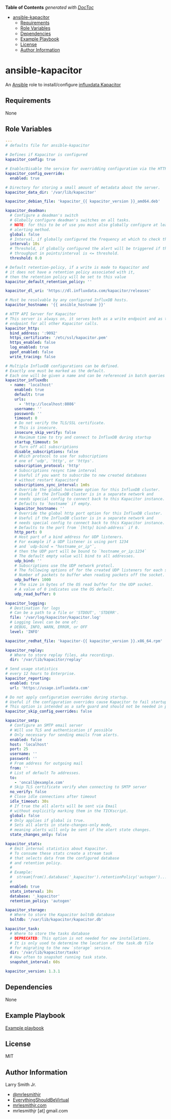 <!-- START doctoc generated TOC please keep comment here to allow auto update -->
<!-- DON'T EDIT THIS SECTION, INSTEAD RE-RUN doctoc TO UPDATE -->
**Table of Contents**  *generated with [DocToc](https://github.com/thlorenz/doctoc)*

- [ansible-kapacitor](#ansible-kapacitor)
  - [Requirements](#requirements)
  - [Role Variables](#role-variables)
  - [Dependencies](#dependencies)
  - [Example Playbook](#example-playbook)
  - [License](#license)
  - [Author Information](#author-information)

<!-- END doctoc generated TOC please keep comment here to allow auto update -->

# ansible-kapacitor

An [Ansible](https://www.ansible.com) role to install/configure [influxdata Kapacitor](https://www.influxdata.com/time-series-platform/kapacitor/)

## Requirements

None

## Role Variables

```yaml
---
# defaults file for ansible-kapacitor

# Defines if Kapacitor is configured
kapacitor_config: true

# Enable/Disable the service for overridding configuration via the HTTP API.
kapacitor_config_override:
  enabled: true

# Directory for storing a small amount of metadata about the server.
kapacitor_data_dir: '/var/lib/kapacitor'

kapacitor_debian_file: 'kapacitor_{{ kapacitor_version }}_amd64.deb'

kapacitor_deadman:
  # Configure a deadman's switch
  # Globally configure deadman's switches on all tasks.
  # NOTE: for this to be of use you must also globally configure at least one
  # alerting method.
  global: false
  # Interval, if globally configured the frequency at which to check the throughput.
  interval: 10s
  # Threshold, if globally configured the alert will be triggered if the
  # throughput in points/interval is <= threshold.
  threshold: 0.0

# Default retention-policy, if a write is made to Kapacitor and
# it does not have a retention policy associated with it,
# then the retention policy will be set to this value
kapacitor_default_retention_policy: ''

kapacitor_dl_uri: 'https://dl.influxdata.com/kapacitor/releases'

# Must be resolvable by any configured InfluxDB hosts.
kapacitor_hostname: '{{ ansible_hostname }}'

# HTTP API Server for Kapacitor
# This server is always on, it serves both as a write endpoint and as the API
# endpoint for all other Kapacitor calls.
kapacitor_http:
  bind_address: ':9092'
  https_certificate: '/etc/ssl/kapacitor.pem'
  https_enabled: false
  log_enabled: true
  ppof_enabled: false
  write_tracing: false

# Multiple InfluxDB configurations can be defined.
# Exactly one must be marked as the default.
# Each one will be given a name and can be referenced in batch queries and InfluxDBOut nodes.
kapacitor_influxdb:
  - name: 'localhost'
    enabled: true
    default: true
    urls:
      - 'http://localhost:8086'
    username: ''
    password: ''
    timeout: 0
    # Do not verify the TLS/SSL certificate.
    # This is insecure.
    insecure_skip_verify: false
    # Maximum time to try and connect to InfluxDB during startup
    startup_timeout: 5m
    # Turn off all subscriptions
    disable_subscriptions: false
    # Which protocol to use for subscriptions
    # one of 'udp', 'http', or 'https'.
    subscription_protocol: 'http'
    # Subscriptions resync time interval
    # Useful if you want to subscribe to new created databases
    # without restart Kapacitord
    subscriptions_sync_interval: 1m0s
    # Override the global hostname option for this InfluxDB cluster.
    # Useful if the InfluxDB cluster is in a separate network and
    # needs special config to connect back to this Kapacitor instance.
    # Defaults to `hostname` if empty.
    kapacitor_hostname: ''
    # Override the global http port option for this InfluxDB cluster.
    # Useful if the InfluxDB cluster is in a separate network and
    # needs special config to connect back to this Kapacitor instance.
    # Defaults to the port from `[http] bind-address` if 0.
    http_port: 0
    # Host part of a bind address for UDP listeners.
    # For example if a UDP listener is using port 1234
    # and `udp-bind = "hostname_or_ip"`,
    # then the UDP port will be bound to `hostname_or_ip:1234`
    # The default empty value will bind to all addresses.
    udp_bind: ''
    # Subscriptions use the UDP network protocl.
    # The following options of for the created UDP listeners for each subscription.
    # Number of packets to buffer when reading packets off the socket.
    udp_buffer: 1000
    # The size in bytes of the OS read buffer for the UDP socket.
    # A value of 0 indicates use the OS default.
    udp_read_buffer: 0

kapacitor_logging:
  # Destination for logs
  # Can be a path to a file or 'STDOUT', 'STDERR'.
  file: '/var/log/kapacitor/kapacitor.log'
  # Logging level can be one of:
  # DEBUG, INFO, WARN, ERROR, or OFF
  level: 'INFO'

kapacitor_redhat_file: 'kapacitor-{{ kapacitor_version }}.x86_64.rpm'

kapacitor_replay:
  # Where to store replay files, aka recordings.
  dir: '/var/lib/kapacitor/replay'

# Send usage statistics
# every 12 hours to Enterprise.
kapacitor_reporting:
  enabled: true
  url: 'https://usage.influxdata.com'

# Do not apply configuration overrides during startup.
# Useful if the configuration overrides cause Kapacitor to fail startup.
# This option is intended as a safe guard and should not be needed in practice.
kapacitor_skip_config_overrides: false

kapacitor_smtp:
  # Configure an SMTP email server
  # Will use TLS and authentication if possible
  # Only necessary for sending emails from alerts.
  enabled: false
  host: 'localhost'
  port: 25
  username: ''
  password: ''
  # From address for outgoing mail
  from: ''
  # List of default To addresses.
  to:
    - 'oncall@example.com'
  # Skip TLS certificate verify when connecting to SMTP server
  no_verify: false
  # Close idle connections after timeout
  idle_timeout: 30s
  # If true the all alerts will be sent via Email
  # without explicitly marking them in the TICKscript.
  global: false
  # Only applies if global is true.
  # Sets all alerts in state-changes-only mode,
  # meaning alerts will only be sent if the alert state changes.
  state_changes_only: false

kapacitor_stats:
  # Emit internal statistics about Kapacitor.
  # To consume these stats create a stream task
  # that selects data from the configured database
  # and retention policy.
  #
  # Example:
  #  stream|from().database('_kapacitor').retentionPolicy('autogen')...
  #
  enabled: true
  stats_interval: 10s
  database: '_kapacitor'
  retention_policy: 'autogen'

kapacitor_storage:
  # Where to store the Kapacitor boltdb database
  boltdb: '/var/lib/kapacitor/kapacitor.db'

kapacitor_task:
  # Where to store the tasks database
  # DEPRECATED: This option is not needed for new installations.
  # It is only used to determine the location of the task.db file
  # for migrating to the new `storage` service.
  dir: '/var/lib/kapacitor/tasks'
  # How often to snapshot running task state.
  snapshot_interval: 60s

kapacitor_version: 1.3.1
```

## Dependencies

None

## Example Playbook

[Example playbook](./playbook.yml)

## License

MIT

## Author Information

Larry Smith Jr.

-   [@mrlesmithjr](https://www.twitter.com/mrlesmithjr)
-   [EverythingShouldBeVirtual](http://everythingshouldbevirtual.com)
-   [mrlesmithjr.com](http://mrlesmithjr.com)
-   mrlesmithjr [at] gmail.com
